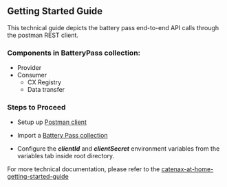## Getting Started Guide

This technical guide depicts the battery pass end-to-end API calls through the postman REST client.

### Components in BatteryPass collection:
- Provider
- Consumer
    - CX Registry
    - Data transfer


### Steps to  Proceed
- Setup up [Postman client](https://www.postman.com/downloads)

- Import a [Battery Pass collection](https://github.com/catenax-ng/product-battery-passport-consumer-app/blob/feature/cmp-266/postman/Battery-Pass.postman_collection.json)

- Configure the ***clientId*** and ***clientSecret*** environment variables from the variables tab inside root directory.

For more technical documentation, please refer to the [catenax-at-home-getting-started-guide](https://catenax-ng.github.io/docs/catenax-at-home-getting-started-guide)
